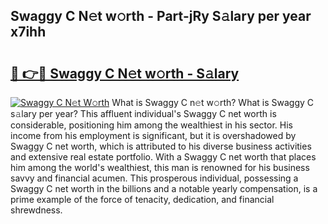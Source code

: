 ## Swaggy C N𝚎t w𝚘rth - Part-jRy S𝚊lary per year x7ihh

# <h2><a href="http://gc4sldc.nevu.top/?p=Swaggy+C">🔗 👉🔴 Swaggy C N𝚎t w𝚘rth - S𝚊lary</a></h2>

[![Swaggy C N𝚎t W𝚘rth](https://i.imgur.com/Oavwk0R.jpeg)](http://gc4sldc.nevu.top/?p=Swaggy+C)
What is Swaggy C n𝚎t w𝚘rth? What is Swaggy C s𝚊lary per year?
This affluent individual's Swaggy C net worth is considerable, positioning him among the wealthiest in his sector. His income from his employment is significant, but it is overshadowed by Swaggy C net worth, which is attributed to his diverse business activities and extensive real estate portfolio. With a Swaggy C net worth that places him among the world's wealthiest, this man is renowned for his business savvy and financial acumen. This prosperous individual, possessing a Swaggy C net worth in the billions and a notable yearly compensation, is a prime example of the force of tenacity, dedication, and financial shrewdness.
